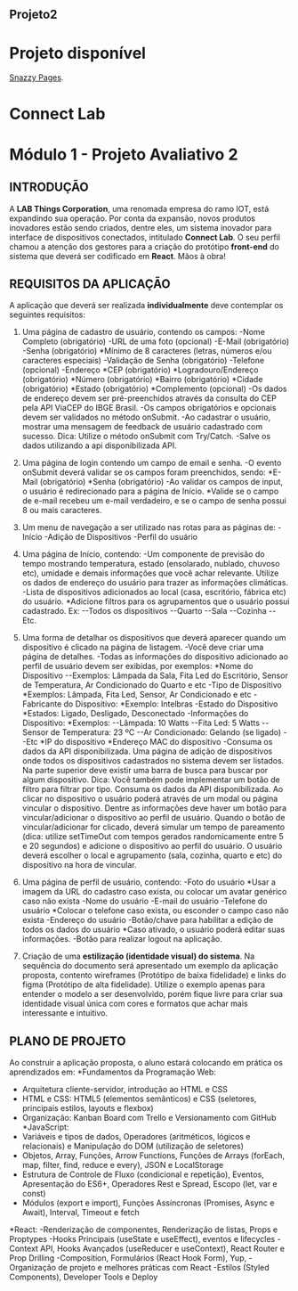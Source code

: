 ## Projeto2

 # Projeto disponível 
 
 [Snazzy Pages](https://snazzy-capybara-893e26.netlify.app/Login).
 
# Connect Lab

# Módulo 1 - Projeto Avaliativo 2

## INTRODUÇÃO

A **LAB Things Corporation**, uma renomada empresa do ramo IOT, está expandindo sua operação. Por conta da expansão, novos produtos inovadores estão sendo criados, dentre eles, um sistema inovador para interface de dispositivos conectados, intitulado **Connect Lab**. O seu perfil chamou a atenção dos gestores para a criação do protótipo **front-end** do sistema que deverá ser codificado em **React**. Mãos à obra!

## REQUISITOS DA APLICAÇÃO
A aplicação que deverá ser realizada **individualmente** deve contemplar os seguintes requisitos:

1. Uma página de cadastro de usuário, contendo os campos:
-Nome Completo (obrigatório)
-URL de uma foto (opcional)
-E-Mail (obrigatório)
-Senha (obrigatório)
*Mínimo de 8 caracteres (letras, números e/ou caracteres especiais)
-Validação de Senha (obrigatório)
-Telefone (opcional)
-Endereço
*CEP (obrigatório)
*Logradouro/Endereço (obrigatório)
*Número (obrigatório)
*Bairro (obrigatório)
*Cidade (obrigatório)
*Estado (obrigatório)
*Complemento (opcional)
-Os dados de endereço devem ser pré-preenchidos através da consulta do CEP pela API ViaCEP do IBGE Brasil.
-Os campos obrigatórios e opcionais devem ser validados no método onSubmit.
-Ao cadastrar o usuário, mostrar uma mensagem de feedback de usuário cadastrado com sucesso. Dica: Utilize o método onSubmit com Try/Catch.
-Salve os dados utilizando a api disponibilizada API.


2. Uma página de login contendo um campo de email e senha.
-O evento onSubmit deverá validar se os campos foram preenchidos, sendo:
*E-Mail (obrigatório)
*Senha (obrigatório)
-Ao validar os campos de input, o usuário é redirecionado para a página de Início.
*Valide se o campo de e-mail recebeu um e-mail verdadeiro, e se o campo de senha possui 8 ou mais caracteres.

3. Um menu de navegação a ser utilizado nas rotas para as páginas de:
-Início
-Adição de Dispositivos
-Perfil do usuário

4. Uma página de Início, contendo:
-Um componente de previsão do tempo mostrando temperatura, estado (ensolarado, nublado, chuvoso etc), umidade e demais informações que você achar relevante. Utilize os dados de endereço do usuário para trazer as informações climáticas.
-Lista de dispositivos adicionados ao local (casa, escritório, fábrica etc) do usuário.
*Adicione filtros para os agrupamentos que o usuário possui cadastrado. Ex:
--Todos os dispositivos
--Quarto
--Sala
--Cozinha
--Etc.

5. Uma forma de detalhar os dispositivos que deverá aparecer quando um dispositivo é clicado na página de listagem.
-Você deve criar uma página de detalhes.
-Todas as informações do dispositivo adicionado ao perfil de usuário devem ser exibidas, por exemplos:
*Nome do Dispositivo
--Exemplos: Lâmpada da Sala, Fita Led do Escritório, Sensor de Temperatura, Ar Condicionado do Quarto e etc
-Tipo de Dispositivo
*Exemplos: Lâmpada, Fita Led, Sensor, Ar Condicionado e etc
-Fabricante do Dispositivo:
*Exemplo: Intelbras
-Estado do Dispositivo
*Estados: Ligado, Desligado, Desconectado
-Informações do Dispositivo:
*Exemplos:
--Lâmpada: 10 Watts
--Fita Led: 5 Watts
--Sensor de Temperatura: 23  ºC
--Ar Condicionado: Gelando (se ligado)
--Etc
*IP do dispositivo
*Endereço MAC do dispositivo
-Consuma os dados da API disponibilizada.
Uma página de adição de dispositivos onde todos os dispositivos cadastrados no sistema devem ser listados.
Na parte superior deve existir uma barra de busca para buscar por algum dispositivo.
Dica: Você também pode implementar um botão de filtro para filtrar por tipo.
Consuma os dados da API disponibilizada.
Ao clicar no dispositivo o usuário poderá através de um modal ou página vincular o dispositivo.
Dentre as informações deve haver um botão para vincular/adicionar o dispositivo ao perfil de usuário.
Quando o botão de vincular/adicionar for clicado, deverá simular um tempo de pareamento (dica: utilize setTimeOut com tempos gerados randomicamente entre 5 e 20 segundos) e adicione o dispositivo ao perfil do usuário.
O usuário deverá escolher o local e agrupamento (sala, cozinha, quarto e etc) do dispositivo na hora de vincular.

6. Uma página de perfil de usuário, contendo:
-Foto do usuário
*Usar a imagem da URL do cadastro caso exista, ou colocar um avatar genérico caso não exista
-Nome do usuário
-E-mail do usuário
-Telefone do usuário
*Colocar o telefone caso exista, ou esconder o campo caso não exista
-Endereço do usuário
-Botão/chave para habilitar a edição de todos os dados do usuário
*Caso ativado, o usuário poderá editar suas informações. 
-Botão para realizar logout na aplicação.

8. Criação de uma **estilização (identidade visual) do sistema**. Na sequência do documento será apresentado um exemplo da aplicação proposta, contento wireframes (Protótipo de baixa fidelidade) e links do figma (Protótipo de alta fidelidade). Utilize o exemplo apenas para entender o modelo a ser desenvolvido, porém fique livre para criar sua identidade visual única com cores e formatos que achar mais interessante e intuitivo.

## PLANO DE PROJETO

Ao construir a aplicação proposta, o aluno estará colocando em prática os aprendizados em:
\*Fundamentos da Programação Web:
- Arquitetura cliente-servidor, introdução ao HTML e CSS
- HTML e CSS: HTML5 (elementos semânticos) e CSS (seletores, principais estilos, layouts e flexbox)
- Organização: Kanban Board com Trello e Versionamento com GitHub
  \*JavaScript:
- Variáveis e tipos de dados, Operadores (aritméticos, lógicos e relacionais) e Manipulação do DOM (utilização de seletores)
- Objetos, Array, Funções, Arrow Functions, Funções de Arrays (forEach, map, filter, find, reduce e every), JSON e LocalStorage
- Estrutura de Controle de Fluxo (condicional e repetição), Eventos, Apresentação do ES6+, Operadores Rest e Spread, Escopo (let, var e const)
- Módulos (export e import), Funções Assíncronas (Promises, Async e Await), Interval, Timeout e fetch

\*React:
-Renderização de componentes, Renderização de listas, Props e Proptypes
-Hooks Principais (useState e useEffect), eventos e lifecycles
-Context API, Hooks Avançados (useReducer e useContext), React Router e Prop Drilling
-Composition, Formulários (React Hook Form), Yup, 
-Organização de projeto e melhores práticas com React
-Estilos (Styled Components), Developer Tools e Deploy

